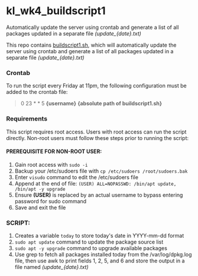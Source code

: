 # kl_wk4_buildscript1

Automatically update the server using crontab and generate a list of all packages updated in a separate file *(update_{date}.txt)*

This repo contains [buildscript1.sh](https://github.com/cadenhong/kl_wk4_buildscript1/blob/main/buildscript1.sh), which will automatically update the server using crontab and generate a list of all packages updated in a separate file *(update_{date}.txt)*

### Crontab
To run the script every Friday at 11pm, the following configuration must be added to the crontab file:
> 0 23 * * 5  **{username}**  **{absolute path of buildscript1.sh}**

### Requirements
This script requires root access. Users with root access can run the script directly. Non-root users must follow these steps prior to running the script:

#### PREREQUISITE FOR NON-ROOT USER:
1. Gain root access with `sudo -i`
2. Backup your /etc/sudoers file with `cp /etc/sudoers /root/sudoers.bak`
3. Enter `visudo` command to edit the /etc/sudoers file
4. Append at the end of file: `(USER) ALL=NOPASSWD: /bin/apt update, /bin/apt -y upgrade`
5. Ensure **(USER)** is replaced by an actual username to bypass entering password for sudo command
6. Save and exit the file
    
### SCRIPT:
1. Creates a variable `today` to store today's date in YYYY-mm-dd format
2. `sudo apt update` command to update the package source list
3. `sudo apt -y upgrade` command to upgrade available packages
4. Use grep to fetch all packages installed today from the /var/log/dpkg.log file, then use awk to print fields 1, 2, 5, and 6 and store the output in a file named *(update_{date}.txt)*
